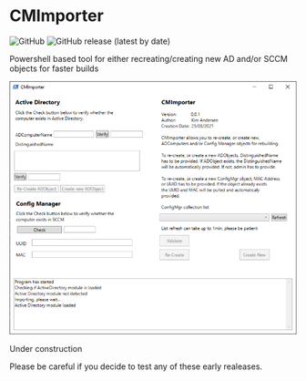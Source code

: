 # CMImporter


![GitHub](https://img.shields.io/github/license/kimern88/CMImporter) ![GitHub release (latest by date)](https://img.shields.io/github/v/release/kimern88/cmimporter)

Powershell based tool for either recreating/creating new AD and/or SCCM objects for faster builds

![](cmimporter/img/cmimporter.png?raw=true)


Under construction

Please be careful if you decide to test any of these early realeases.